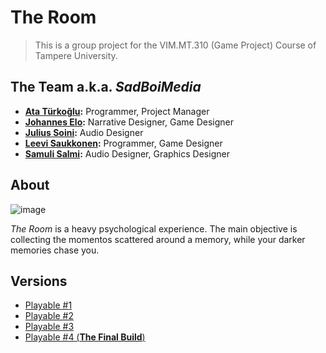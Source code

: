 # The Room
> This is a group project for the VIM.MT.310 (Game Project) Course of Tampere University.

## The Team a.k.a. _SadBoiMedia_

- **[Ata Türkoğlu](https://github.com/AtaTrkgl):** Programmer, Project Manager
- **[Johannes Elo](https://github.com/leaverbeaver666):** Narrative Designer, Game Designer
- **[Julius Soini](https://github.com/jwlez):** Audio Designer
- **[Leevi Saukkonen](https://github.com/saukkonenleevi):** Programmer, Game Designer
- **[Samuli Salmi](https://github.com/SamuliSalmi1):** Audio Designer, Graphics Designer

## About

![image](https://user-images.githubusercontent.com/27922283/231886178-b0648e2f-5612-469c-bc74-ab454dee8011.png)

_The Room_ is a heavy psychological experience. The main objective is collecting the momentos scattered around a memory, while your darker memories chase you.

## Versions

- [Playable #1](https://github.com/saukkonenleevi/The-Room-Game-Project/releases/tag/playable-1)
- [Playable #2](https://github.com/saukkonenleevi/The-Room-Game-Project/releases/tag/playable-2)
- [Playable #3](https://github.com/saukkonenleevi/The-Room-Game-Project/releases/tag/playable-3)
- [Playable #4 (**The Final Build**)](https://github.com/saukkonenleevi/The-Room-Game-Project/releases/tag/playable-4)
